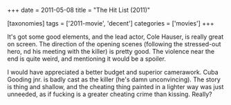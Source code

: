 +++
date = 2011-05-08
title = "The Hit List (2011)"

[taxonomies]
tags = ['2011-movie', 'decent']
categories = ['movies']
+++

It's got some good elements, and the lead actor, Cole Hauser, is really
great on screen. The direction of the opening scenes (following the
stressed-out hero, nd his meeting with the killer) is pretty good. The
violence near the end is quite weird, and mentioning it would be a
spoiler.

I would have appreciated a better budget and superior camerawork. Cuba
Gooding jnr. is badly cast as the killer (he's damn unconvincing). The
story is thing and shallow, and the cheating thing painted in a lighter
way was just unneeded, as if fucking is a greater cheating crime than
kissing. Really?
